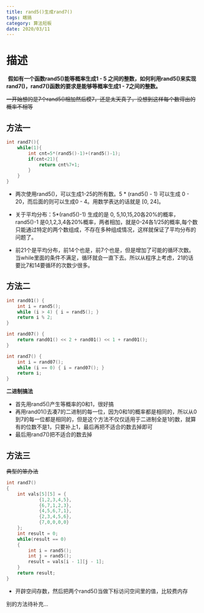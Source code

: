 ```yaml
---
title: rand5()生成rand7()
tags: 瞎搞
category: 算法短板
date: 2020/03/11
---
```


# 描述

​     **假如有一个函数rand5()能等概率生成1 - 5 之间的整数，如何利用rand5()来实现rand7()，rand7()函数的要求是能够等概率生成1 - 7之间的整数。**

~~一开始想的是7个rand5()相加然后模7，还是太天真了，没想到这样每个数得出的概率不相等~~

## 方法一

```c++
int rand7(){
    while(1){
        int cnt=5*(rand5()-1)+(rand5()-1);
        if(cnt<21){
            return cnt%7+1;
        }
    }
}
```

- 两次使用rand5()，可以生成1-25的所有数。5 * (rand5() - 1) 可以生成 0 - 20，而后面的则可以生成0 - 4。用数学表达的话就是 [0, 24]。

- 关于平均分布：5*(rand5()-1) 生成的是 0, 5,10,15,20各20%的概率，rand5()-1 是0,1,2,3,4各20%概率，两者相加，就是0-24各1/25的概率,每个数只能通过特定的两个数组成，不存在多种组成情况，这样就保证了平均分布的问题了。

- 前21个是平均分布，前14个也是，前7个也是，但是增加了可能的循环次数。当while里面的条件不满足，循环就会一直下去。所以从程序上考虑，21的话要比7和14要循环的次数少很多。

## 方法二

```c++
int rand01() {
    int i = rand5();
    while (i > 4) { i = rand5(); }
    return i % 2;
}

int rand07() {
    return rand01() << 2 + rand01() << 1 + rand01();
}

int rand7() {
    int i = rand07();
    while (i == 0) { i = rand07(); }
    return i;
}
```

**二进制搞法**

- 首先用rand5()产生等概率的0和1，很好搞
- 再用rand01()去凑7的二进制的每一位，因为0和1的概率都是相同的，所以从0到7的每一位都是相同的，但是这个方法不仅仅适用于二进制全是1的数，就算有的位数不是1，只要补上1，最后再把不适合的数去掉即可
- 最后用rand7()把不适合的数去掉

## 方法三

~~典型的笨办法~~

~~~c++
int rand7()
{
    int vals[5][5] = {
            {1,2,3,4,5},
            {6,7,1,2,3},
            {4,5,6,7,1},
            {2,3,4,5,6},
            {7,0,0,0,0}
    };
    int result = 0;
    while(result == 0)
    {
        int i = rand5();
        int j = rand5();
        result = vals[i - 1][j - 1];
    }
    return result;
}
~~~

- 开辟空间存数，然后把两个rand5()当做下标访问空间里的值，比较费内存

别的方法待补充...